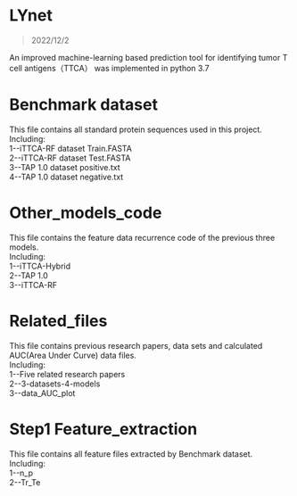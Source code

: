 # LYnet
> 2022/12/2

An improved machine-learning based prediction tool for identifying tumor T cell antigens（TTCA）
was implemented in python 3.7

# Benchmark dataset
This file contains all standard protein sequences used in this project.  
Including:  
1--iTTCA-RF dataset Train.FASTA  
2--iTTCA-RF dataset Test.FASTA  
3--TAP 1.0 dataset positive.txt  
4--TAP 1.0 dataset negative.txt  
# Other_models_code
This file contains the feature data recurrence code of the previous three models.  
Including:  
1--iTTCA-Hybrid  
2--TAP 1.0  
3--iTTCA-RF  
# Related_files
This file contains previous research papers, data sets and calculated AUC(Area Under Curve) data files.  
Including:  
1--Five related research papers  
2--3-datasets-4-models  
3--data_AUC_plot  
# Step1 Feature_extraction
This file contains all feature files extracted by Benchmark dataset.  
Including:  
1--n_p  
2--Tr_Te  
